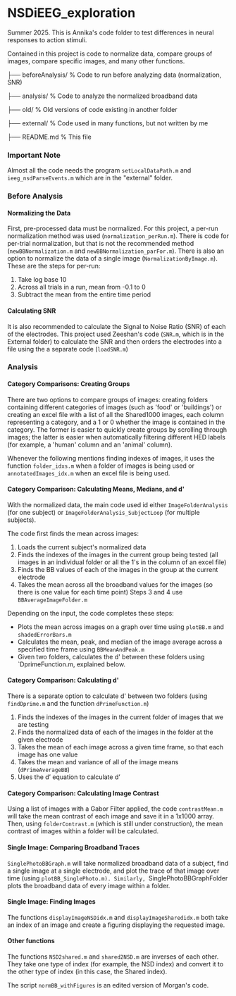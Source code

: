 # NSDiEEG_exploration
Summer 2025.
This is Annika's code folder to test differences in neural responses to action stimuli.

Contained in this project is code to normalize data, compare groups of images,
compare specific images, and many other functions.

├── beforeAnalysis/             % Code to run before analyzing data (normalization, SNR)

├── analysis/                   % Code to analyze the normalized broadband data

├── old/                        % Old versions of code existing in another folder

├── external/                   % Code used in many functions, but not written by me

├── README.md                   % This file




### Important Note

Almost all the code needs the program `setLocalDataPath.m` and `ieeg_nsdParseEvents.m`
which are in the "external" folder.




### Before Analysis

#### Normalizing the Data
First, pre-processed data must be normalized. For this project, a per-run normalization
method was used (`normalization_perRun.m`). There is code for per-trial normalization,
but that is not the recommended method (`newBBNormalization.m` and `newBBNormalization_parFor.m`).
There is also an option to normalize the data of a single image (`NormalizationByImage.m`).
These are the steps for per-run:
1. Take log base 10
2. Across all trials in a run, mean from -0.1 to 0 
3. Subtract the mean from the entire time period


#### Calculating SNR
It is also recommended to calculate the Signal to Noise Ratio (SNR) of each of
the electrodes. This project used Zeeshan's code (`SNR.m`, which is in the External
folder) to calculate the SNR and then orders the electrodes into a file using 
the a separate code (`loadSNR.m`)




### Analysis

#### Category Comparisons: Creating Groups
There are two options to compare groups of images: creating folders containing
different categories of images (such as 'food' or 'buildings') or creating an
excel file with a list of all the Shared1000 images, each column representing 
a category, and a 1 or 0 whether the image is contained in the category. The 
former is easier to quickly create groups by scrolling through images; the latter
is easier when automatically filtering different HED labels (for example, a 
'human' column and an 'animal' column).

Whenever the following mentions finding indexes of images, it uses the function
`folder_idxs.m` when a folder of images is being used or `annotatedImages_idx.m`
when an excel file is being used.


#### Category Comparison: Calculating Means, Medians, and d'

With the normalized data, the main code used id either `ImageFolderAnalysis` 
(for one subject) or `ImageFolderAnalysis_SubjectLoop` (for multiple subjects).

The code first finds the mean across images:
1. Loads the current subject's normalized data
2. Finds the indexes of the images in the current group being tested (all images 
in an individual folder or all the 1's in the column of an excel file)
3. Finds the BB values of each of the images in the group at the current electrode
4. Takes the mean across all the broadband values for the images (so there 
is one value for each time point)
Steps 3 and 4 use `BBAverageImageFolder.m`

Depending on the input, the code completes these steps:
- Plots the mean across images on a graph over time using `plotBB.m` and `shadedErrorBars.m`
- Calculates the mean, peak, and median of the image average across a specified 
time frame using `BBMeanAndPeak.m`
- Given two folders, calculates the d' between these folders using `DprimeFunction.m,
explained below.
 

#### Category Comparison: Calculating d'

There is a separate option to calculate d' between two folders (using `findDprime.m`
and the function `dPrimeFunction.m`)
1. Finds the indexes of the images in the current folder of images that we are testing
2. Finds the normalized data of each of the images in the folder at the given electrode
3. Takes the mean of each image across a given time frame, so that each image 
has one value
4. Takes the mean and variance of all of the image means (`dPrimeAverageBB`)
5. Uses the d’ equation to calculate d’


#### Category Comparison: Calculating Image Contrast

Using a list of images with a Gabor Filter applied, the code `contrastMean.m` 
will take the mean contrast of each image and save it in a 1x1000 array. Then, 
using `folderContrast.m` (which is still under construction), the mean contrast
of images within a folder will be calculated.


#### Single Image: Comparing Broadband Traces

`SinglePhotoBBGraph.m` will take normalized broadband data of a subject, find 
a single image at a single electrode, and plot the trace of that image over 
time (using `plotBB_SinglePhoto.m). Similarly, `SinglePhotoBBGraphFolder plots 
the broadband data of every image within a folder.


#### Single Image: Finding Images

The functions `displayImageNSDidx.m` and `displayImageSharedidx.m` both take 
an index of an image and create a figuring displaying the requested image.


#### Other functions

The functions `NSD2shared.m` and `shared2NSD.m` are inverses of each other. They
take one type of index (for example, the NSD index) and convert it to the other
type of index (in this case, the Shared index).

The script `normBB_withFigures` is an edited version of Morgan's code.

